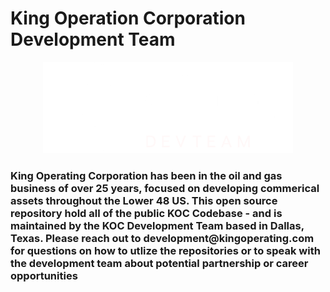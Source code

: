 # King Operation Corporation Development Team

<p align="center">
  <img src=".\images\logo.png" width="400" title="kingscripts">
</p>

<h3>
    King Operating Corporation has been in the oil and gas business of over 25 years, focused on developing commerical assets throughout the Lower 48 US. This open source repository hold all of the public KOC Codebase - and is maintained by the KOC Development Team based in Dallas, Texas.  Please reach out to development@kingoperating.com for questions on how to utlize the repositories or to speak with the development team about potential partnership or career opportunities
</h3>
